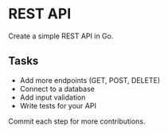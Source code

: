 # REST API

Create a simple REST API in Go.

## Tasks
- Add more endpoints (GET, POST, DELETE)
- Connect to a database
- Add input validation
- Write tests for your API

Commit each step for more contributions.
